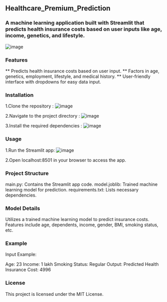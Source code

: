 ## Healthcare_Premium_Prediction
### A machine learning application built with Streamlit that predicts health insurance costs based on user inputs like age, income, genetics, and lifestyle.
![image](https://github.com/user-attachments/assets/5550af05-0183-4cc0-9d19-2ee18fe676c8)


### Features
** Predicts health insurance costs based on user input.
** Factors in age, genetics, employment, lifestyle, and medical history.
** User-friendly interface with dropdowns for easy data input.

### Installation
1.Clone the repository :
![image](https://github.com/user-attachments/assets/abc0f377-5439-4f9a-9b36-1e01111b8783)

2.Navigate to the project directory :
![image](https://github.com/user-attachments/assets/b81f6333-a2e9-44bb-9e25-1b4488c08355)

3.Install the required dependencies :
![image](https://github.com/user-attachments/assets/adb9b698-f8a5-4039-b9e1-5afc380c1228)

### Usage
1.Run the Streamlit app:
![image](https://github.com/user-attachments/assets/67b3b1ff-eadf-449b-93f5-f0b20c88bc27)

2.Open localhost:8501 in your browser to access the app.

### Project Structure
main.py: Contains the Streamlit app code.
model.joblib: Trained machine learning model for prediction.
requirements.txt: Lists necessary dependencies.

### Model Details
Utilizes a trained machine learning model to predict insurance costs.
Features include age, dependents, income, gender, BMI, smoking status, etc.

### Example
Input Example:

Age: 23
Income: 1 lakh
Smoking Status: Regular
Output: Predicted Health Insurance Cost: 4996

### License
This project is licensed under the MIT License.
